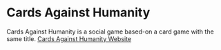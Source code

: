 # Cards Against Humanity

Cards Against Humanity is a social game based-on a card game with the same title. 
[Cards Against Humanity Website](https://www.cardsagainsthumanity.com/)

